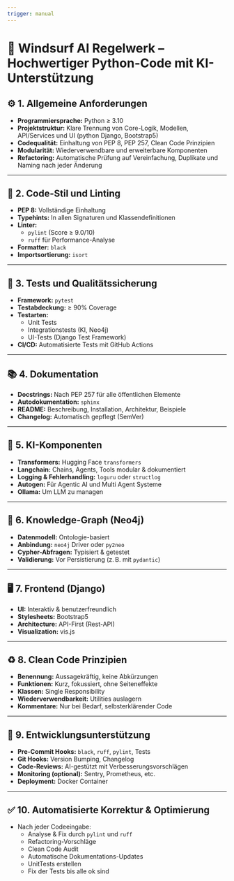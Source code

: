 ```yaml
---
trigger: manual
---
```


# 🌊 Windsurf AI Regelwerk – Hochwertiger Python-Code mit KI-Unterstützung

## ⚙️ 1. Allgemeine Anforderungen
- **Programmiersprache:** Python ≥ 3.10
- **Projektstruktur:** Klare Trennung von Core-Logik, Modellen, API/Services und UI (python Django, Bootstrap5)
- **Codequalität:** Einhaltung von PEP 8, PEP 257, Clean Code Prinzipien
- **Modularität:** Wiederverwendbare und erweiterbare Komponenten
- **Refactoring:** Automatische Prüfung auf Vereinfachung, Duplikate und Naming nach jeder Änderung

---

## 📜 2. Code-Stil und Linting
- **PEP 8:** Vollständige Einhaltung
- **Typehints:** In allen Signaturen und Klassendefinitionen
- **Linter:**
  - `pylint` (Score ≥ 9.0/10)
  - `ruff` für Performance-Analyse
- **Formatter:** `black`
- **Importsortierung:** `isort`

---

## 🧪 3. Tests und Qualitätssicherung
- **Framework:** `pytest`
- **Testabdeckung:** ≥ 90% Coverage
- **Testarten:**
  - Unit Tests
  - Integrationstests (KI, Neo4j)
  - UI-Tests (Django Test Framework)
- **CI/CD:** Automatisierte Tests mit GitHub Actions

---

## 📚 4. Dokumentation
- **Docstrings:** Nach PEP 257 für alle öffentlichen Elemente
- **Autodokumentation:** `sphinx`
- **README:** Beschreibung, Installation, Architektur, Beispiele
- **Changelog:** Automatisch gepflegt (SemVer)

---

## 🤖 5. KI-Komponenten
- **Transformers:** Hugging Face `transformers`
- **Langchain:** Chains, Agents, Tools modular & dokumentiert
- **Logging & Fehlerhandling:** `loguru` oder `structlog`
- **Autogen:** Für Agentic AI und Multi Agent Systeme
- **Ollama:** Um LLM zu managen

---

## 🧠 6. Knowledge-Graph (Neo4j)
- **Datenmodell:** Ontologie-basiert
- **Anbindung:** `neo4j` Driver oder `py2neo`
- **Cypher-Abfragen:** Typisiert & getestet
- **Validierung:** Vor Persistierung (z. B. mit `pydantic`)

---

## 🖥️ 7. Frontend (Django)
- **UI:** Interaktiv & benutzerfreundlich
- **Stylesheets:** Bootstrap5
- **Architecture:** API-First (Rest-API)
- **Visualization:** vis.js

---

## ♻️ 8. Clean Code Prinzipien
- **Benennung:** Aussagekräftig, keine Abkürzungen
- **Funktionen:** Kurz, fokussiert, ohne Seiteneffekte
- **Klassen:** Single Responsibility
- **Wiederverwendbarkeit:** Utilities auslagern
- **Kommentare:** Nur bei Bedarf, selbsterklärender Code

---

## 🚀 9. Entwicklungsunterstützung
- **Pre-Commit Hooks:** `black`, `ruff`, `pylint`, Tests
- **Git Hooks:** Version Bumping, Changelog
- **Code-Reviews:** AI-gestützt mit Verbesserungsvorschlägen
- **Monitoring (optional):** Sentry, Prometheus, etc.
- **Deployment:** Docker Container

---

## ✅ 10. Automatisierte Korrektur & Optimierung
- Nach jeder Codeeingabe:
  - Analyse & Fix durch `pylint` und `ruff`
  - Refactoring-Vorschläge
  - Clean Code Audit
  - Automatische Dokumentations-Updates
  - UnitTests erstellen
  - Fix der Tests bis alle ok sind